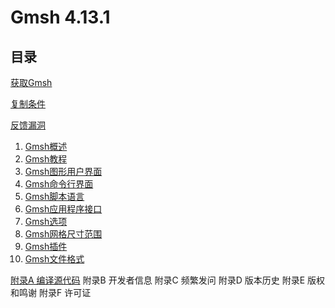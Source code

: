 # Gmsh 4.13.1

## 目录

[获取Gmsh](./obtaining_gmsh.md)

[复制条件](./copying_conditions.md)

[反馈漏洞](./reporting_a_bug.md)

1. [Gmsh概述](./overview_of_gmsh.md)
2. [Gmsh教程](./gmsh_tutorial.md)
3. [Gmsh图形用户界面](./gmsh_graphical_user_interface.md)
4. [Gmsh命令行界面](./gmsh_commandline_interface.md)
5. [Gmsh脚本语言](./gmsh_scripting_language.md)
6. [Gmsh应用程序接口](./gmsh_application_programming_interface.md)
7. [Gmsh选项](./gmsh_options.md)
8. [Gmsh网格尺寸范围](gmsh_mesh_size_fields.md)
9. [Gmsh插件](./gmsh_plugins.md)
10. [Gmsh文件格式](./gmsh_file_formats.md)

[附录A 编译源代码](./)
附录B 开发者信息
附录C 频繁发问
附录D 版本历史
附录E 版权和鸣谢
附录F 许可证
